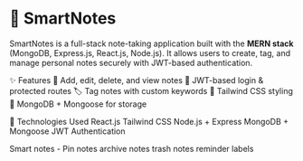 # 📘 SmartNotes

SmartNotes is a full-stack note-taking application built with the **MERN stack** (MongoDB, Express.js, React.js, Node.js). It allows users to create, tag, and manage personal notes securely with JWT-based authentication.

✨ Features
📝 Add, edit, delete, and view notes
🔐 JWT-based login & protected routes
🏷️ Tag notes with custom keywords
🎨 Tailwind CSS styling
💾 MongoDB + Mongoose for storage


🚀 Technologies Used
React.js
Tailwind CSS
Node.js + Express
MongoDB + Mongoose
JWT Authentication


Smart notes -
Pin notes
archive notes
trash notes
reminder
labels

